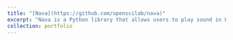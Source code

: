 ```yaml
---
title: "[Nava](https://github.com/openscilab/nava)"
excerpt: "Nava is a Python library that allows users to play sound in Python without any dependencies or platform restrictions.<br/><img src='/images/nava.png' width='500' height='300'>"
collection: portfolio
---
```

